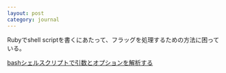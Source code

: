 ```yaml
---
layout: post
category: journal
---
```


Rubyでshell scriptを書くにあたって、フラッグを処理するための方法に困っている。

[bashシェルスクリプトで引数とオプションを解析する](https://zenn.dev/kawarimidoll/articles/d546892a6d36eb)
